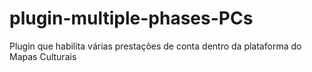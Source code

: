# plugin-multiple-phases-PCs
Plugin que habilita várias prestações de conta dentro da plataforma do Mapas Culturais
